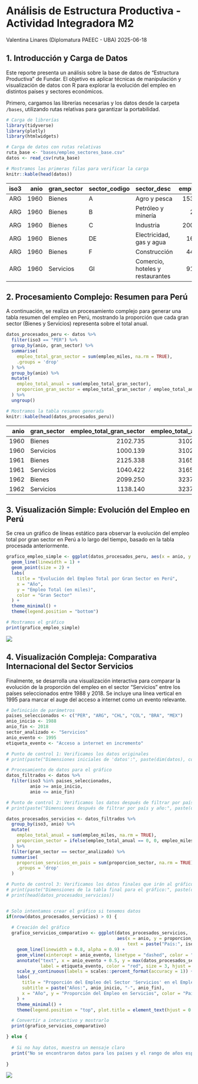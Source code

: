 Análisis de Estructura Productiva - Actividad Integradora M2
================
Valentina Linares (Diplomatura PAEEC - UBA)
2025-06-18

## 1. Introducción y Carga de Datos

Este reporte presenta un análisis sobre la base de datos de “Estructura
Productiva” de Fundar. El objetivo es aplicar técnicas de manipulación y
visualización de datos con R para explorar la evolución del empleo en
distintos países y sectores económicos.

Primero, cargamos las librerías necesarias y los datos desde la carpeta
`/bases`, utilizando rutas relativas para garantizar la portabilidad.

``` r
# Carga de librerías
library(tidyverse)
library(plotly)
library(htmlwidgets)

# Carga de datos con rutas relativas
ruta_base <- "bases/empleo_sectores_base.csv"
datos <- read_csv(ruta_base)

# Mostramos las primeras filas para verificar la carga
knitr::kable(head(datos))
```

| iso3 | anio | gran_sector | sector_codigo | sector_desc | empleo_miles | share_empleo |
|:---|---:|:---|:---|:---|---:|---:|
| ARG | 1960 | Bienes | A | Agro y pesca | 1537.29425 | 0.2028724 |
| ARG | 1960 | Bienes | B | Petróleo y minería | 24.97376 | 0.0032957 |
| ARG | 1960 | Bienes | C | Industria | 2001.25488 | 0.2640999 |
| ARG | 1960 | Bienes | DE | Electricidad, gas y agua | 166.22526 | 0.0219363 |
| ARG | 1960 | Bienes | F | Construcción | 445.72845 | 0.0588215 |
| ARG | 1960 | Servicios | GI | Comercio, hoteles y restaurantes | 915.03585 | 0.1207547 |

## 2. Procesamiento Complejo: Resumen para Perú

A continuación, se realiza un procesamiento complejo para generar una
tabla resumen del empleo en Perú, mostrando la proporción que cada gran
sector (Bienes y Servicios) representa sobre el total anual.

``` r
datos_procesados_peru <- datos %>%
  filter(iso3 == "PER") %>%
  group_by(anio, gran_sector) %>%
  summarise(
    empleo_total_gran_sector = sum(empleo_miles, na.rm = TRUE),
    .groups = 'drop'
  ) %>%
  group_by(anio) %>%
  mutate(
    empleo_total_anual = sum(empleo_total_gran_sector),
    proporcion_gran_sector = empleo_total_gran_sector / empleo_total_anual
  ) %>%
  ungroup()

# Mostramos la tabla resumen generada
knitr::kable(head(datos_procesados_peru))
```

| anio | gran_sector | empleo_total_gran_sector | empleo_total_anual | proporcion_gran_sector |
|---:|:---|---:|---:|---:|
| 1960 | Bienes | 2102.735 | 3102.873 | 0.6776734 |
| 1960 | Servicios | 1000.139 | 3102.873 | 0.3223266 |
| 1961 | Bienes | 2125.338 | 3165.760 | 0.6713515 |
| 1961 | Servicios | 1040.422 | 3165.760 | 0.3286485 |
| 1962 | Bienes | 2099.250 | 3237.390 | 0.6484390 |
| 1962 | Servicios | 1138.140 | 3237.390 | 0.3515610 |

## 3. Visualización Simple: Evolución del Empleo en Perú

Se crea un gráfico de líneas estático para observar la evolución del
empleo total por gran sector en Perú a lo largo del tiempo, basado en la
tabla procesada anteriormente.

``` r
grafico_empleo_simple <- ggplot(datos_procesados_peru, aes(x = anio, y = empleo_total_gran_sector, color = gran_sector)) +
  geom_line(linewidth = 1) +
  geom_point(size = 2) +
  labs(
    title = "Evolución del Empleo Total por Gran Sector en Perú",
    x = "Año",
    y = "Empleo Total (en miles)",
    color = "Gran Sector"
  ) +
  theme_minimal() +
  theme(legend.position = "bottom")

# Mostramos el gráfico
print(grafico_empleo_simple)
```

![](visualización_files/figure-gfm/viz-simple-1.png)<!-- -->

## 4. Visualización Compleja: Comparativa Internacional del Sector Servicios

Finalmente, se desarrolla una visualización interactiva para comparar la
evolución de la proporción del empleo en el sector “Servicios” entre los
países seleccionados entre 1988 y 2018. Se incluye una línea vertical en
1995 para marcar el auge del acceso a internet como un evento relevante.

``` r
# Definición de parámetros
paises_seleccionados <- c("PER", "ARG", "CHL", "COL", "BRA", "MEX")
anio_inicio <- 1988
anio_fin <- 2018
sector_analizado <- "Servicios"
anio_evento <- 1995
etiqueta_evento <- "Acceso a internet en incremento"

# Punto de control 1: Verificamos los datos originales
# print(paste("Dimensiones iniciales de 'datos':", paste(dim(datos), collapse=" x ")))

# Procesamiento de datos para el gráfico
datos_filtrados <- datos %>%
  filter(iso3 %in% paises_seleccionados, 
         anio >= anio_inicio, 
         anio <= anio_fin)

# Punto de control 2: Verificamos los datos después de filtrar por país y año
# print(paste("Dimensiones después de filtrar por país y año:", paste(dim(datos_filtrados), collapse=" x ")))

datos_procesados_servicios <- datos_filtrados %>%
  group_by(iso3, anio) %>%
  mutate(
    empleo_total_anual = sum(empleo_miles, na.rm = TRUE),
    proporcion_sector = ifelse(empleo_total_anual == 0, 0, empleo_miles / empleo_total_anual)
  ) %>%
  filter(gran_sector == sector_analizado) %>%
  summarise(
    proporcion_servicios_en_pais = sum(proporcion_sector, na.rm = TRUE),
    .groups = 'drop'
  )

# Punto de control 3: Verificamos los datos finales que irán al gráfico
# print(paste("Dimensiones de la tabla final para el gráfico:", paste(dim(datos_procesados_servicios), collapse=" x ")))
# print(head(datos_procesados_servicios))


# Solo intentamos crear el gráfico si tenemos datos
if(nrow(datos_procesados_servicios) > 0) {
  
  # Creación del gráfico
  grafico_servicios_comparativo <- ggplot(datos_procesados_servicios,
                                          aes(x = anio, y = proporcion_servicios_en_pais, color = iso3, group = iso3,
                                              text = paste("País:", iso3, "<br>Año:", anio, "<br>Proporción:", scales::percent(proporcion_servicios_en_pais, accuracy = 0.1)))) +
    geom_line(linewidth = 0.8, alpha = 0.9) +
    geom_vline(xintercept = anio_evento, linetype = "dashed", color = "red", linewidth = 0.7) +
    annotate("text", x = anio_evento + 0.5, y = max(datos_procesados_servicios$proporcion_servicios_en_pais, na.rm = TRUE) * 0.95,
             label = etiqueta_evento, color = "red", size = 3, hjust = 0) +
    scale_y_continuous(labels = scales::percent_format(accuracy = 1)) +
    labs(
      title = "Proporción del Empleo del Sector 'Servicios' en el Empleo Total del País",
      subtitle = paste("Años:", anio_inicio, "-", anio_fin),
      x = "Año", y = "Proporción del Empleo en Servicios", color = "País (ISO3)"
    ) +
    theme_minimal() +
    theme(legend.position = "top", plot.title = element_text(hjust = 0.5), plot.subtitle = element_text(hjust = 0.5))

  # Convertir a interactivo y mostrarlo
  print(grafico_servicios_comparativo)

} else {
  
  # Si no hay datos, muestra un mensaje claro
  print("No se encontraron datos para los países y el rango de años especificados, por lo que no se puede generar el gráfico complejo.")
  
}
```

![](visualización_files/figure-gfm/viz-compleja-1.png)<!-- -->
